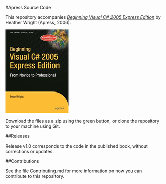 #Apress Source Code

This repository accompanies [*Beginning Visual C# 2005 Express Edition*](http://www.apress.com/9781590595497) by Heather Wright (Apress, 2006).

![Cover image](9781590595497.jpg)

Download the files as a zip using the green button, or clone the repository to your machine using Git.

##Releases

Release v1.0 corresponds to the code in the published book, without corrections or updates.

##Contributions

See the file Contributing.md for more information on how you can contribute to this repository.
